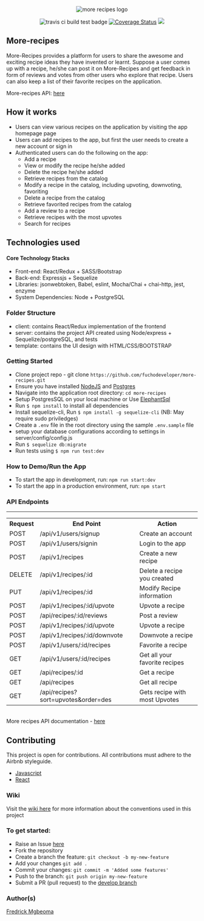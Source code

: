 <p align="center">
    <img src="https://fuchodeveloper.github.io/assets/images/logo.png" alt='more recipes logo'/>
</p>

<p align="center">
    <img src="https://travis-ci.org/fuchodeveloper/more-recipes.svg?branch=develop" alt="travis ci build test badge" />
    <a href='https://coveralls.io/github/fuchodeveloper/more-recipes?branch=develop'><img src='https://coveralls.io/repos/github/fuchodeveloper/more-recipes/badge.svg?branch=develop' alt='Coverage Status' /></a>
    <a href="https://codeclimate.com/github/fuchodeveloper/more-recipes"><img src="https://codeclimate.com/github/fuchodeveloper/more-recipes/badges/gpa.svg" /></a>
</p>

## More-recipes 
More-Recipes provides a platform for users to share the awesome and exciting  recipe ideas they have invented or learnt.  Suppose a user comes up with a recipe,  he/she can post it on More-Recipes and  get feedback in form of reviews and votes from other users who explore that recipe. Users can also keep a list of their favorite recipes on the application.

More-recipes API: <a href="https://more-recipes-application.herokuapp.com">here</a>

## How it works 
* Users can view various recipes on the application by visiting the app homepage page
* Users can add recipes to the app, but first the user needs to create a new account or sign in
* Authenticated users can do the following on the app:
    * Add a recipe
    * View or modify the recipe he/she added
    * Delete the recipe he/she added
    * Retrieve recipes from the catalog
    * Modify a recipe in the catalog, including upvoting, downvoting, favoriting
    * Delete a recipe from the catalog
    * Retrieve favorited recipes from the catalog
    * Add a review to a recipe
    * Retrieve recipes with the most upvotes
    * Search for recipes
    

## Technologies used

#### Core Technology Stacks

* Front-end: React/Redux + SASS/Bootstrap
* Back-end: Expressjs + Sequelize
* Libraries: jsonwebtoken, Babel, eslint, Mocha/Chai + chai-http, jest, enzyme
* System Dependencies: Node + PostgreSQL

### Folder Structure

* client: contains React/Redux implementation of the frontend
* server: contains the project API created using Node/express + Sequelize/postgreSQL, and tests
* template: contains the UI design with HTML/CSS/BOOTSTRAP

### Getting Started

* Clone project repo - git clone `https://github.com/fuchodeveloper/more-recipes.git`
* Ensure you have installed [NodeJS](https://nodejs.org/en/) and [Postgres](https://www.postgresql.org/download/)
* Navigate into the application root directory: `cd more-recipes`
* Setup PostgresSQL on your local machine or Use [ElephantSql](https://www.elephantsql.com/)
* Run `$ npm install` to install all dependencies
* Install sequelize-cli, Run `$ npm install -g sequelize-cli` (NB: May require sudo priviledges)
* Create a `.env` file in the root directory using the sample `.env.sample` file
* setup your database configurations according to settings in server/config/config.js
* Run `$ sequelize db:migrate`
* Run tests using `$ npm run test:dev`

### How to Demo/Run the App

* To start the app in development, run: `npm run start:dev`
* To start the app in a production environment, run: `npm start`


<h3>API Endpoints</h3>
<hr>
<table>
  <tr>
      <th>Request</th>
      <th>End Point</th>
      <th>Action</th>
  </tr>
  <tr>
      <td>POST</td>
      <td>/api/v1/users/signup</td>
      <td>Create an account</td>
  </tr>
  <tr>
      <td>POST</td>
      <td>/api/v1/users/signin</td>
      <td>Login to the app</td>
  </tr>
  <tr>
      <td>POST</td>
      <td>/api/v1/recipes</td>
      <td>Create a new recipe</td>
  </tr>  
  <tr>
      <td>DELETE</td>
      <td>/api/v1/recipes/:id</td>
      <td>Delete a recipe you created</td>
  </tr>
  
  <tr>
      <td>PUT</td>
      <td>/api/v1/recipes/:id</td>
      <td>Modify Recipe information</td>
  </tr>
  
  <tr>
      <td>POST</td>
      <td>/api/v1/recipes/:id/upvote</td>
      <td>Upvote a recipe</td>
  </tr>
  <tr>
      <td>POST</td>
      <td>/api/recipes/:id/reviews </td>
      <td>Post a review</td>
  </tr>
  <tr>
      <td>POST</td>
      <td>/api/v1/recipes/:id/upvote</td>
      <td>Upvote a recipe</td>
  </tr>
  <tr>
      <td>POST</td>
      <td>/api/v1/recipes/:id/downvote</td>
      <td>Downvote a recipe</td>
  </tr>
  <tr>
      <td>POST</td>
      <td>/api/v1/users/:id/recipes</td>
      <td>Favorite a recipe</td>
  </tr>
   <tr>
      <td>GET</td>
      <td>/api/v1/users/:id/recipes</td>
      <td>Get all your favorite recipes</td>
  </tr>
    <tr>
      <td>GET</td>
      <td>/api/recipes/:id</td>
      <td>Get a recipe</td>
  </tr>
  <tr>
      <td>GET</td>
      <td>/api/recipes</td>
      <td>Get all recipe</td>
  </tr>
  <tr>
      <td>GET</td>
      <td>/api/recipes?sort=upvotes&order=des</td>
      <td>Gets recipe with most Upvotes</td>
  </tr>
</table>
<br/>
More recipes API documentation - <a href="https://more-recipes-application.herokuapp.com/api-docs">here</a>

## Contributing

This project is open for contributions. All contributions must adhere to the Airbnb styleguide.

* [Javascript](http://airbnb.io/javascript/)
* [React](https://github.com/airbnb/javascript/tree/master/react)


### Wiki
Visit the [wiki here](https://github.com/fuchodeveloper/more-recipes/wiki) for more information about the conventions used in this project

### To get started:

* Raise an Issue [here](https://github.com/fuchodeveloper/more-recipes/issues)
* Fork the repository
* Create a branch the feature: `git checkout -b my-new-feature`
* Add your changes `git add .`
* Commit your changes: `git commit -m 'Added some features'`
* Push to the branch: `git push origin my-new-feature`
* Submit a PR (pull request) to the [develop branch](https://github.com/fuchodeveloper/more-recipes)

### Author(s)

[Fredrick Mgbeoma](https://github.com/fuchodeveloper)